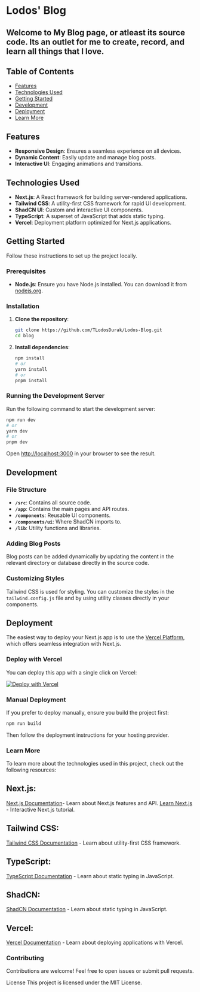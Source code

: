 # Lodos' Blog

## Welcome to My Blog page, or atleast its source code. Its an outlet for me to create, record, and learn all things that I love.

## Table of Contents

- [Features](#features)
- [Technologies Used](#technologies-used)
- [Getting Started](#getting-started)
- [Development](#development)
- [Deployment](#deployment)
- [Learn More](#learn-more)

## Features

- **Responsive Design**: Ensures a seamless experience on all devices.
- **Dynamic Content**: Easily update and manage blog posts.
- **Interactive UI**: Engaging animations and transitions.

## Technologies Used

- **Next.js**: A React framework for building server-rendered applications.
- **Tailwind CSS**: A utility-first CSS framework for rapid UI development.
- **ShadCN UI**: Custom and interactive UI components.
- **TypeScript**: A superset of JavaScript that adds static typing.
- **Vercel**: Deployment platform optimized for Next.js applications.

## Getting Started

Follow these instructions to set up the project locally.

### Prerequisites

- **Node.js**: Ensure you have Node.js installed. You can download it from [nodejs.org](https://nodejs.org/).

### Installation

1. **Clone the repository**:

    ```bash
    git clone https://github.com/TLodosDurak/Lodos-Blog.git
    cd blog
    ```

2. **Install dependencies**:

    ```bash
    npm install
    # or
    yarn install
    # or
    pnpm install
    ```

### Running the Development Server

Run the following command to start the development server:

```bash
npm run dev
# or
yarn dev
# or
pnpm dev
```

Open [http://localhost:3000](http://localhost:3000) in your browser to see the result.

## Development

### File Structure
- **`/src`**: Contains all source code.
- **`/app`**: Contains the main pages and API routes.
- **`/components`**: Reusable UI components.
- **`/components/ui`**: Where ShadCN imports to.
- **`/lib`**: Utility functions and libraries.

### Adding Blog Posts

Blog posts can be added dynamically by updating the content in the relevant directory or database directly in the source code.

### Customizing Styles

Tailwind CSS is used for styling. You can customize the styles in the `tailwind.config.js` file and by using utility classes directly in your components.

## Deployment

The easiest way to deploy your Next.js app is to use the [Vercel Platform](https://vercel.com/new), which offers seamless integration with Next.js.

### Deploy with Vercel

You can deploy this app with a single click on Vercel:

[![Deploy with Vercel](https://vercel.com/button)](https://vercel.com/new)

### Manual Deployment

If you prefer to deploy manually, ensure you build the project first:

```bash
npm run build
```
Then follow the deployment instructions for your hosting provider.

### Learn More
To learn more about the technologies used in this project, check out the following resources:

## Next.js:
[Next.js Documentation](https://nextjs.org/docs)- Learn about Next.js features and API.
[Learn Next.js](https://nextjs.org/learn) - Interactive Next.js tutorial.
## Tailwind CSS:
[Tailwind CSS Documentation](https://tailwindcss.com/docs) - Learn about utility-first CSS framework.
## TypeScript:
[TypeScript Documentation](https://www.typescriptlang.org/docs/) - Learn about static typing in JavaScript.
## ShadCN:
[ShadCN Documentation](https://ui.shadcn.com/docs) - Learn about static typing in JavaScript.
## Vercel:
[Vercel Documentation](https://vercel.com/docs) - Learn about deploying applications with Vercel.
### Contributing
Contributions are welcome! Feel free to open issues or submit pull requests.

License
This project is licensed under the MIT License.